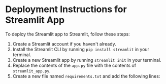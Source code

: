 # Deployment Instructions for Streamlit App

To deploy the Streamlit app to Streamlit, follow these steps:

1. Create a Streamlit account if you haven't already.
2. Install the Streamlit CLI by running `pip install streamlit` in your terminal.
3. Create a new Streamlit app by running `streamlit init` in your terminal.
4. Replace the contents of the `app.py` file with the contents of `streamlit_app.py`.
5. Create a new file named `requirements.txt` and add the following lines:
